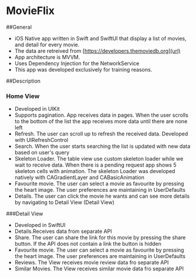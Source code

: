 # MovieFlix

##General
* iOS Native app written in Swift and SwiftUI that display a list of movies, and detail for every movie. 
* The data are retreived from [https://developers.themoviedb.org](url)
* App architecture is MVVM.
* Uses Dependency Injection for the NetworkService
* This app was developed exclusively for training reasons.

##Description

### Home View
* Developed in UIKit
* Supports pagination. App receives data in pages. When the user scrolls to the bottom of the list the app receives more data until there are none left
* Refresh. The user can scroll up to refresh the received data. Developed with UIRefreshControl
* Search. When the user starts searching the list is updated with new data based on user's query
* Skeleton Loader. The table view use custom skeleton loader while we wait to receive data. When there is a pending request app shows 5 skeleton cells with animation. The skeleton Loader was developed natively with CAGradientLayer and CABasicAnimation
* Favourite movie. The user can select a movie as favourite by pressing the heart image. The user preferences are maintaining in UserDefaults
* Details. The user can click the movie he wants and can see more details by navigating to Detail View (Detail View)

###Detail View
* Developed in SwiftUI
* Details.Receives data from separate API
* Share. The user can share the link for this movie by pressing the share button. If the API does not contain a link the button is hidden
* Favourite movie. The user can select a movie as favourite by pressing the heart image. The user preferences are maintaining in UserDefaults
* Reviews. The View receives movie review data fro separate API
* Similar Movies. The View receives similar movie data fro separate API
